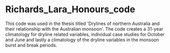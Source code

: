# Richards_Lara_Honours_code
This code was used in the thesis titled 'Drylines of northern Australia and their relationship with the Australian monsoon'. 
The code creates a 31-year climatology for dryline related variables, individual case studies for October and June and lastly a climatology of the dryline variables in the monsoon burst and break periods. 
